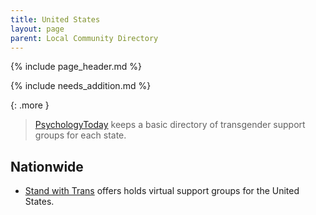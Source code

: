 ```yaml
---
title: United States
layout: page
parent: Local Community Directory
---
```

{% include page_header.md %}

{% include needs_addition.md %}

{: .more }
> [PsychologyToday](https://www.psychologytoday.com/us/groups?search=) keeps a basic directory of transgender support groups for each state.

## Nationwide
* [Stand with Trans](https://standwithtrans.org/support-groups/) offers holds virtual support groups for the United States.
